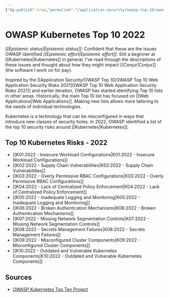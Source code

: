 ```yaml
---
{"dg-publish":true,"permalink":"/application-security/owasp-top-10/owasp-kubernetes-top-10-2022/","created":"2023-04-05T17:29:06.991-05:00","updated":"2023-04-05T18:00:14.168-05:00"}
---
```



# OWASP Kubernetes Top 10 2022

_[[Epistemic status\|Epistemic status]]_: Confident that these are the issues OWASP identified
_[[Epistemic effort\|Epistemic effort]]_: Still a beginner at [[Kubernetes\|Kubernetes]] in general. I've read through the descriptions of these issues and thought about how they might impact [[Conjur\|Conjur]] (the software I work on for pay).

Inspired by the [[Application Security/OWASP Top 10/OWASP Top 10 Web Application Security Risks 2021\|OWASP Top 10 Web Application Security Risks 2021]] and earlier iteration, OWASP has started identifying Top 10 lists in other areas. Historically, the main Top 10 list has focused on [[Web Applications\|Web Applications]]. Making new lists allows more tailoring to the needs of individual technologies.

Kubernetes is a technology that can be misconfigured in ways that introduce new classes of security holes. In 2022, OWASP identified a list of the top 10 security risks around [[Kubernetes\|Kubernetes]].

## Top 10 Kubernetes Risks - 2022
- [[K01:2022 - Insecure Workload Configurations\|K01:2022 - Insecure Workload Configurations]]
- [[K02:2022 - Supply Chain Vulnerabilities\|K02:2022 - Supply Chain Vulnerabilities]]
- [[K03:2022 - Overly Permissive RBAC Configurations\|K03:2022 - Overly Permissive RBAC Configurations]]
- [[K04:2022 - Lack of Centralized Policy Enforcement\|K04:2022 - Lack of Centralized Policy Enforcement]]
- [[K05:2022 - Inadequate Logging and Monitoring\|K05:2022 - Inadequate Logging and Monitoring]]
- [[K06:2022 - Broken Authentication Mechanisms\|K06:2022 - Broken Authentication Mechanisms]]
- [[K07:2022 - Missing Network Segmentation Controls\|K07:2022 - Missing Network Segmentation Controls]]
- [[K08:2022 - Secrets Management Failures\|K08:2022 - Secrets Management Failures]]
- [[K09:2022 - Misconfigured Cluster Components\|K09:2022 - Misconfigured Cluster Components]]
- [[K10:2022 - Outdated and Vulnerable Kubernetes Components\|K10:2022 - Outdated and Vulnerable Kubernetes Components]]

## Sources
- [OWASP Kubernetes Top Ten Project](https://owasp.org/www-project-kubernetes-top-ten/)